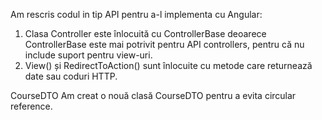 Am rescris codul in tip API pentru a-l implementa cu Angular:
1. Clasa Controller este înlocuită cu ControllerBase deoarece ControllerBase este mai potrivit pentru API controllers, pentru că nu include suport pentru view-uri.
2. View() și RedirectToAction() sunt înlocuite cu metode care returnează date sau coduri HTTP.

CourseDTO
Am creat o nouă clasă CourseDTO pentru a evita circular reference.